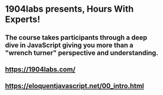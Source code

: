 # 1904labs presents, Hours With Experts!
## The course takes participants through a deep dive in JavaScript giving you more than a "wrench turner" perspective and understanding.

## https://1904labs.com/
## https://eloquentjavascript.net/00_intro.html






